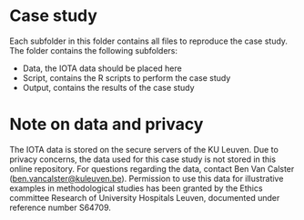 # Case study
Each subfolder in this folder contains all files to reproduce the case study. The folder contains the following subfolders:
* Data, the IOTA data should be placed here
* Script, contains the R scripts to perform the case study
* Output, contains the results of the case study

# Note on data and privacy
The IOTA data is stored on the secure servers of the KU Leuven. Due to privacy concerns, the data used for this case study is not stored in this online repository. For questions regarding the data, contact Ben Van Calster (ben.vancalster@kuleuven.be). Permission to use this data for illustrative examples in methodological studies has been granted by the Ethics committee Research of University Hospitals Leuven, documented under reference number S64709.



